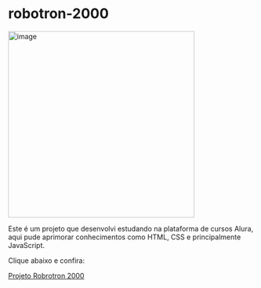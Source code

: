 <h1>robotron-2000</h1>

<img width="380" alt="image" src="https://user-images.githubusercontent.com/86720962/210406046-ff3ffe2c-24a2-419c-817e-cf89d75bba07.png">

<p>Este é um projeto que desenvolvi estudando na plataforma de cursos Alura, aqui pude aprimorar conhecimentos como HTML, CSS e principalmente JavaScript.</p>

<p>Clique abaixo e confira:</p>

<a href="https://robotron-project-5bugxl3ms-adryancsmendes.vercel.app/">Projeto Robrotron 2000</a>
